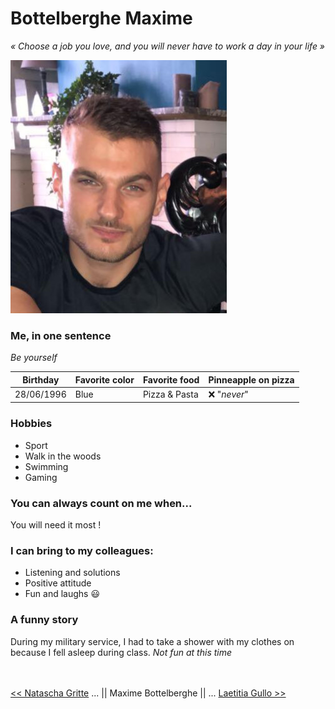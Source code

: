 # Bottelberghe Maxime

*« Choose a job you love, and you will never have to work a day in your life »*

![](https://github.com/Maxime-Bott/markdown-challenge/blob/master/me.jpg?raw=true)

### Me, in one sentence
*Be yourself*


| Birthday      | Favorite color | Favorite food | Pinneapple on pizza     |
| ------------- | -------------- | ------------- | ----------------------- |
| 28/06/1996    | Blue           | Pizza & Pasta |     :x: "*never*"       |

### Hobbies
- Sport
- Walk in the woods
- Swimming
- Gaming

### You can always count on me when...
You will need it most !

### I can bring to my colleagues: 
- Listening and solutions
- Positive attitude
- Fun and laughs :smiley:

### A funny story

During my military service, I had to take a shower with my clothes on because I fell asleep during class.
*Not fun at this time*
<br>
<br>
<br>


[<< Natascha Gritte](https://github.com/Dhaibuna/markdown-challenge) ... || Maxime Bottelberghe || ... [Laetitia Gullo >>](https://github.com/LaetitiaGullo/markdown-challenge)
